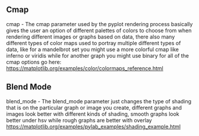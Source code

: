 
## Cmap
cmap - The cmap parameter used by the pyplot rendering process basically gives the user an option of different palettes of colors to choose from when rendering different images or graphs based on data, there also many different types of color maps used to portray multiple different types of data, like for a mandelbrot set you might use a more colorful cmap like inferno or viridis while for another graph you might use binary
for all of the cmap options go here: https://matplotlib.org/examples/color/colormaps_reference.html

## Blend Mode
blend_mode - The blend_mode parameter just changes the type of shading that is on the particular graph or image you create, different graphs and images look better with different kinds of shading, smooth graphs look better under hsv while rough graphs are better with overlay
https://matplotlib.org/examples/pylab_examples/shading_example.html
